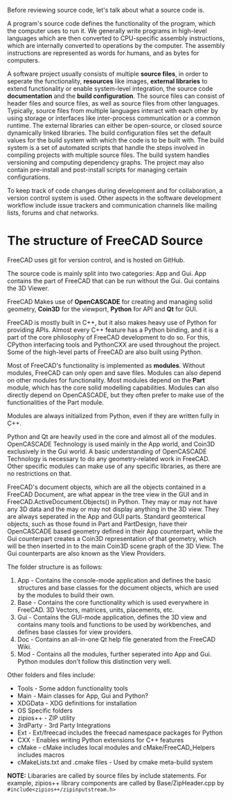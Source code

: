 Before reviewing source code, let's talk about what a source code is.

A program's source code defines the functionality of the program, which the computer uses to run it.
We generally write programs in high-level languages which are then converted to CPU-specific assembly instructions, which are internally converted to operations by the computer. The assembly instructions are represented as words for humans, and as bytes for computers.

A software project usually consists of multiple **source files**, in order to seperate the functionality, **resources** like images, **external libraries** to extend functionality or enable system-level integration, the source code **documentation** and the **build configuration**. The source files can consist of header files and source files, as well as source files from other languages. Typically, source files from multiple languages interact with each other by using storage or interfaces like inter-process communication or a common runtime. The external libraries can either be open-source, or closed source dynamically linked libraries. The build configuration files set the default values for the build system with which the code is to be built with. The build system is a set of automated scripts that handle the steps involved in compiling projects with multiple source files. The build system handles versioning and computing dependency graphs. The project may also contain pre-install and post-install scripts for managing certain configurations.

To keep track of code changes during development and for collaboration, a version control system is used. Other aspects in the software development workflow include issue trackers and communication channels like mailing lists, forums and chat networks.
# The structure of FreeCAD Source

FreeCAD uses git for version control, and is hosted on GitHub.

The source code is mainly split into two categories: App and Gui.
App contains the part of FreeCAD that can be run without the Gui.
Gui contains the 3D Viewer.

FreeCAD Makes use of **OpenCASCADE** for creating and managing solid geometry, **Coin3D** for the viewport, **Python** for API and **Qt** for GUI.

FreeCAD is mostly built in C++, but it also makes heavy use of Python for providing APIs.
Almost every C++ feature has a Python binding, and it is a part of the core philosophy of FreeCAD development to do so. For this, CPython interfacing tools and PythonCXX are used throughout the project.
Some of the high-level parts of FreeCAD are also built using Python.

Most of FreeCAD's functionality is implemented as **modules**. Without modules, FreeCAD can only open and save files. Modules can also depend on other modules for functionality. Most modules depend on the **Part** module, which has the core solid modelling capabilities. Modules can also directly depend on OpenCASCADE, but they often prefer to make use of the functionalities of the Part module.

Modules are always initialized from Python, even if they are written fully in C++.

Python and Qt are heavily used in the core and almost all of the modules. OpenCASCADE Technology is used mainly in the App world, and Coin3D exclusively in the Gui world. A basic understanding of OpenCASCADE Technology is necessary to do any geometry-related work in FreeCAD. Other specific modules can make use of any specific libraries, as there are no restrictions on that.

FreeCAD's document objects, which are all the objects contained in a FreeCAD Document, are what appear in the tree view in the GUI and in FreeCAD.ActiveDocument.Objects() in Python. They may or may not have any 3D data and the may or may not display anything in the 3D view. They are always seperated in the App and GUI parts. Standard geomterical objects, such as those found in Part and PartDesign, have their OpenCASCADE based geometry defined in their App counterpart, while the Gui counterpart creates a Coin3D representation of that geometry, which will be then inserted in to the main Coin3D scene graph of the 3D View. The Gui counterparts are also known as the View Providers.

The folder structure is as follows:
1. App - Contains the console-mode application and defines the basic structures and base classes for the document objects, which are used by the modules to build their own.
2. Base - Contains the core functionality which is used everywhere in FreeCAD. 3D Vectors, matrices, units, placements, etc.
3. Gui - Contains the GUI-mode application, defines the 3D view and contains many tools and functions to be used by workbenches, and defines base classes for view providers.
4. Doc - Contains an all-in-one Qt help file generated from the FreeCAD Wiki.
5. Mod - Contains all the modules, further seperated into App and Gui. Python modules don't follow this distinction very well.

Other folders and files include:
- Tools - Some addon functionality tools
- Main - Main classes for App, Gui and Python?
- XDGData - XDG definitions for installation
- OS Specific folders
- zipios++ - ZIP utility
- 3rdParty - 3rd Party Integrations
- Ext - Ext/freecad includes the freecad namespace packages for Python
- CXX - Enables writing Python extensions for C++ features
- cMake - cMake includes local modules and cMake/FreeCAD_Helpers includes macros
- cMakeLists.txt and .cmake files - Used by cmake meta-build system

**NOTE:** Libararies are called by source files by include statements. For example, zipios++ library components are called by Base/ZipHeader.cpp by `#include<zipios++/zipinputstream.h>`
